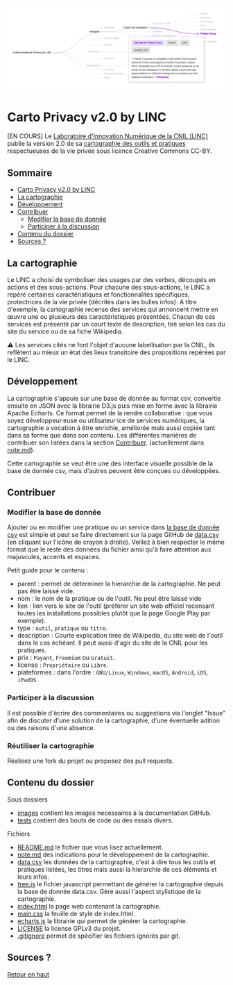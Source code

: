 ![Capture d'écran de la cartographie sous forme de mindap](images/cartographie-screenshot.png "La cartographie")

# Carto Privacy v2.0 by LINC

[EN COURS] Le [Laboratoire d'Innovation Numérique de la CNIL (LINC)](https://linc.cnil.fr) publie la version 2.0 de sa [cartographie des outils et pratiques](#) respectueuses de la vie privée sous licence Creative Commons CC-BY.

## Sommaire
- [Carto Privacy v2.0 by LINC](#carto-privacy-v20-by-linc)
- [La cartographie](#la-cartographie)
- [Développement](#développement)
- [Contribuer](#contribuer)
    - [Modifier la base de donnée](#modifier-la-base-de-donnée)
    - [Participer à la discussion](#participer-à-la-discussion)
- [Contenu du dossier](#contenu-du-dossier)
- [Sources ?](#sources)


## La cartographie
Le LINC a choisi de symboliser des usages par des verbes, découpés en actions et des sous-actions. Pour chacune des sous-actions, le LINC a repéré certaines caractéristiques et fonctionnalités spécifiques, protectrices de la vie privée (décrites dans les bulles infos). A titre d'exemple, la cartographie recense des services qui annoncent mettre en œuvre une ou plusieurs des caractéristiques présentées. Chacun de ces services est présenté par un court texte de description, tiré selon les cas du site du service ou de sa fiche Wikipedia.

⚠️ Les services cités ne font l'objet d'aucune labellisation par la CNIL, ils reflètent au mieux un état des lieux transitoire des propositions repérées par le LINC.

## Développement

La cartographie s'appuie sur une base de donnée au format csv, convertie ensuite en JSON avec la librairie D3.js puis mise en forme avec la librairie Apache Echarts. Ce format permet de la rendre collaborative : que vous soyez développeur·euse ou utilisateur·ice de services numériques, la cartographie a vocation à être enrichie, améliorée mais aussi copiée tant dans sa forme que dans son contenu. Les différentes manières de contribuer son listées dans la section [Contribuer](#contribuer). (actuellement dans [note.md](note.md)).

Cette cartographie se veut être une des interface visuelle possible de la base de donnée csv, mais d'autres peuvent être conçues ou développées.

## Contribuer

### Modifier la base de donnée
Ajouter ou en modifier une pratique ou un service dans [la base de donnée csv](data.csv) est simple et peut se faire directement sur la page GitHub de [data.csv](data.csv) (en cliquant sur l'icône de crayon à droite). Veillez à bien respecter le même format que le reste des données du fichier ainsi qu'à faire attention aux majuscules, accents et espaces.

Petit guide pour le contenu :
- parent : permet de déterminer la hierarchie de la cartographie. Ne peut pas être laissé vide.
- nom : le nom de la pratique ou de l'outil. Ne peut être laissé vide
- lien : lien vers le site de l'outil (préférer un site web officiel recensant toutes les installations possibles plutôt que la page Google Play par exemple).
- type : `outil`, `pratique` ou `titre`.
- description : Courte explication tirée de Wikipedia, du site web de l'outil dans le cas échéant. Il peut aussi d'agir du site de la CNIL pour les pratiques.
- prix : `Payant`, `Freemium` ou `Gratuit`.
- license : `Propriétaire` ou `Libre`.
- plateformes : dans l'ordre : `GNU/Linux`, `Windows`, `macOS`, `Android`, `iOS`, `iPadOS`.

### Participer à la discussion
Il est possible d'écrire des commentaires ou suggestions via l'onglet "Issue" afin de discuter d'une solution de la cartographie, d'une éventuelle adition ou des raisons d'une absence.

### Réutiliser la cartographie
Réalisez une fork du projet ou proposez des pull requests.


## Contenu du dossier
Sous dossiers
- [images](images) contient les images necessaires à la documentation GitHub.
- [tests](tests) contient des bouts de code ou des essais divers.

Fichiers
- [README.md](README.md) le fichier que vous lisez actuellement.
- [note.md](note.md) des indications pour le développement de la cartographie.
- [data.csv](data.csv) les données de la cartographie, c'est à dire tous les outils et pratiques listées, les titres mais aussi la hierarchie de ces éléments et leurs infos. 
- [tree.js](tree.js) le fichier javascript permettant de générer la cartographie depuis la base de donnée data.csv. Gère aussi l'aspect stylistique de la cartographie.
- [index.html](index.html) la page web contenant la cartographie.
- [main.css](main.css) la feuille de style de index.html.
- [echarts.js](echarts.js) la librairie qui permet de générer la cartographie.
- [LICENSE](LICENSE) la license GPLv3 du projet.
- [.gitignore](.gitignore) permet de spécifier les fichiers ignorés par git.

## Sources ?

[Retour en haut](#carto-privacy-v20-by-linc)